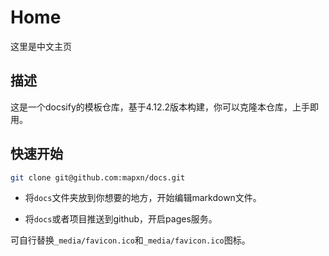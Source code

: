 # Home

这里是中文主页

## 描述
这是一个docsify的模板仓库，基于4.12.2版本构建，你可以克隆本仓库，上手即用。

## 快速开始

```bash
git clone git@github.com:mapxn/docs.git
```

* 将`docs`文件夹放到你想要的地方，开始编辑markdown文件。

* 将`docs`或者项目推送到github，开启pages服务。

可自行替换`_media/favicon.ico`和`_media/favicon.ico`图标。

